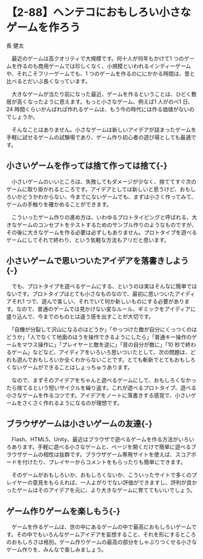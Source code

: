 # 【2-88】ヘンテコにおもしろい小さなゲームを作ろう

<div class="author">長 健太</div>

　最近のゲームは高クオリティで大規模です。何十人が何年もかけて1 つのゲームを作るのも商用ゲームでは珍しくなく、小規模といわれるインディーゲームや、それこそフリーゲームでも、1 つのゲームを作るのににかかる時間は、昔と比べるとだいぶ長くなっています。

　大きなゲームが当たり前になった最近、ゲームを作るということは、ひどく敷居が高くなったように思えます。もっと小さなゲーム、例えば1 人がのべ1 日、24 時間くらいがんばれば作れるゲームは、もう今の時代には作る価値がないのでしょうか。

　そんなことはありません。小さなゲームは新しいアイデアが詰まったゲームを手軽に試せるゲームの試験場であり、ゲーム作り初心者の遊び場としても最適です。

## 小さいゲームを作っては捨て作っては捨て{-}

　小さいゲームのいいところは、失敗してもダメージが少なく、捨ててすぐ次のゲームに取り掛かれるところです。アイデアとしては新しいと思うけど、おもしろいかどうかわからない、今までにないゲームでも、まずは小さく作ってみて、ゲームの手触りを確かめることができます。

　こういったゲーム作りの進め方は、いわゆるプロトタイピングと呼ばれる、大きなゲームのコンセプトをテストするためのサンプル作りのようなものですが、その後に大きなゲームを作る必要は必ずしもありません。プロトタイプを遊べるゲームにしてそれで終わり、という気軽な方法もアリだと思います。

## 小さいゲームで思いついたアイデアを落書きしよう{-}

　でも、プロトタイプを遊べるゲームにする、というのは実はそんなに簡単ではないです。プロトタイプはとても小さなものなので、最初に思いついたアイディアそれ1 つで、遊んで楽しい、それでいて何か新しいものにする必要があります。なので、普通のゲームでは見かけない変なルール、ギミックをアイディアに盛り込んで、今までのものとは違う感を出すことが大切です。

　「自機が分裂して沢山になるのはどうか」「やっつけた敵が自分にくっつくのはどうか」「人でなくて地面のほうを操作できるようにしたら」「普通キー操作のゲームをマウス操作に」「プレイヤーと敵を逆に」「昔の自分が敵に」「10 秒で終わるゲーム」などなど、アイディアをいろいろ思いついたとして、次の問題は、どれも遊んでおもしろいか全くわからないことです。とても斬新でとてもおもしろくないゲームができることはしょっちゅうあります。

　なので、まずそのアイデアをちゃんと遊べるゲームにして、おもしろくなかったら捨てるという短いサイクルを繰り返す。これが遊べるプロトタイプ、遊べる小さなゲームを作るコツです。アイデアをノートに落書きする感覚で、小さいゲームをさくさく作れるようになるのが理想です。

## ブラウザゲームは小さいゲームの友達{-}

　Flash、HTML5、Unity、最近はブラウザで遊べるゲームを作る方法がいろいろあります。手軽に遊べる小さなゲームと、ページを開くだけで簡単に遊べるブラウザゲームの相性は抜群です。ブラウザゲーム専用サイトを使えば、スコアボードを付けたり、プレイヤーからコメントをもらったりも簡単にできます。

　そのゲームがおもしろいか、おもしろくないか、こういったサイトで多くのプレイヤーの意見をもらえれば、一人よがりでない評価ができますし、評判が良かったゲームはそのアイデアを元に、より大きなゲームに育ててもいいでしょう。

## ゲーム作りゲームを楽しもう{-}

　ゲームを作るゲームは、世の中にあるゲームの中で最高におもしろいゲームです。その中でもいろんなゲームアイデアを妄想すること、それを形にするところのおもしろさは格別。ゲーム作りゲームの最高の部分をしゃぶりつくせる小さなゲーム作りを、みんなで楽しみましょう。
